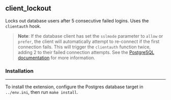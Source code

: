 ## client_lockout

Locks out database users after 5 consecutive failed logins. Uses the `clientauth` hook.

> **Note**: If the database client has set the `sslmode` parameter to `allow` or `prefer`, the client will automatically attempt to re-connect if the first connection fails. This will trigger the `clientauth` function twice, adding 2 to their failed connection attempts. See the [PostgreSQL documentation](https://www.postgresql.org/docs/current/libpq-connect.html#LIBPQ-CONNECT-SSLMODE) for more information.

### Installation
---
To install the extension, configure the Postgres database target in `../env.ini`, then run `make install`.
